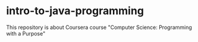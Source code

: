 # intro-to-java-programming
This repository is about Coursera course "Computer Science: Programming with a Purpose"
